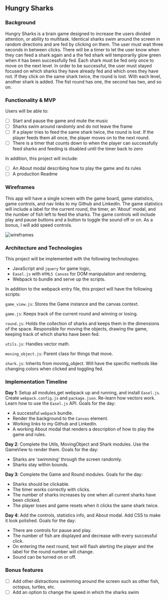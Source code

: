 ## Hungry Sharks

### Background

Hungry Sharks is a brain game designed to increase the users divided attention, or ability to multitask. Identical sharks swim around the screen in random directions and are fed by clicking on them. The user must wait three seconds in between clicks. There will be a timer to let the user know when they can feed a shark again and a the fed shark will temporarily glow green when it has been successfully fed. Each shark must be fed only once to move on the next level. In order to be successful, the user must stayed focused on which sharks they have already fed and which ones they have not. If they click on the same shark twice, the round is lost. With each level, another shark is added. The fist round has one, the second has two, and so on.

### Functionality & MVP

Users will be able to:

- [ ] Start and pause the game and mute the music
- [ ] Sharks swim around randomly and do not leave the frame
- [ ] If a player tries to feed the same shark twice, the round is lost. If the player feeds them all once, the player moves on to the next round.
- [ ] There is a timer that counts down to when the player can successfully feed sharks and feeding is disabled until the timer back to zero

In addition, this project will include:

- [ ] An About modal describing how to play the game and its rules
- [ ] A production Readme

### Wireframes

This app will have a single screen with the game board, game statistics, game controls, and nav links to my Github and LinkedIn. The game statistics will include a label for the current round, the timer, an 'About' modal, and the number of fish left to feed the sharks. The game controls will include play and pause buttons and a button to toggle the sound off or on. As a bonus, I will add speed controls.

![wireframes](docs/wireframes/wireframe.png)

### Architecture and Technologies
This project will be implemented with the following technologies:

- JavaScript and `jquery` for game logic,
- `Easel.js` with `HTML5 Canvas` for DOM manipulation and rendering,
- Webpack to bundle and serve up the scripts.

In addition to the webpack entry file, this project will have the following scripts:

`game_view.js`: Stores the Game instance and the canvas context.

`game.js`:  Keeps track of the current round and winning or losing.

`round.js`: Holds the collection of sharks and keeps them in the dimensions of the space. Responsible for moving the objects, drawing the game, keeping track of which sharks have been fed.

`utils.js`: Handles vector math.

`moving_object.js`: Parent class for things that move.

`shark.js`: Inherits from moving_object. Will have the specific methods like changing colors when clicked and toggling fed.


### Implementation Timeline

**Day 1**: Setup all modules,get webpack up and running, and install `Easel.js`.  Create `webpack.config.js` and `package.json`. Re-learn how vectors work. Learn how to use the `Easel.js` API. Goals for the day:

- A successful `webpack` bundle.
- Render the background to the `Canvas` element.
- Working links to my Github and LinkedIn.
- A working About modal that renders a description of how to play the game and rules.

**Day 2**: Complete the Utils, MovingObject and Shark modules. Use the GameView to render them. Goals for the day:

- Sharks are 'swimming' through the screen randomly.
- Sharks stay within bounds.

**Day 3**: Complete the Game and Round modules. Goals for the day:

- Sharks should be clickable.
- The timer works correctly with clicks.
- The number of sharks increases by one when all current sharks have been clicked.
- The player loses and game resets when it clicks the same shark twice.

**Day 4**: Add the controls, statistics info, and About modal. Add CSS to make it look polished. Goals for the day:

- There are controls for pause and play.
- The number of fish are displayed and decrease with every successful click.
- On entering the next round, text will flash alerting the player and the label for the round number will change.
- Sound can be turned on or off.

### Bonus features

- [ ] Add other distractions swimming around the screen such as other fish, octopus, turtles, etc.
- [ ] Add an option to change the speed in which the sharks swim
